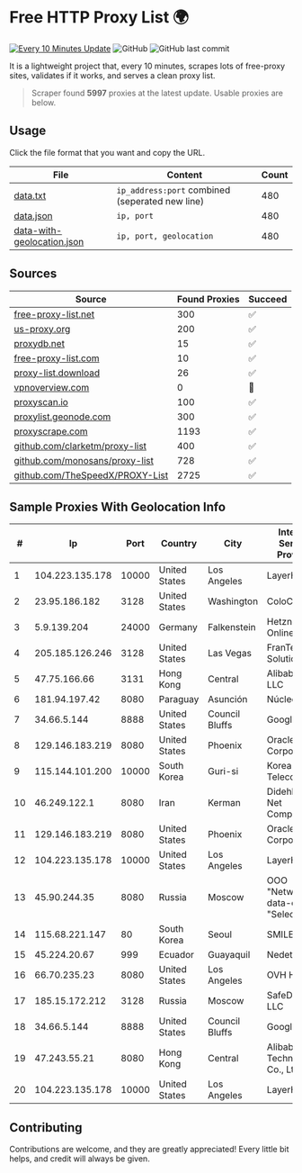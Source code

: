 
# Free HTTP Proxy List 🌍

[![Every 10 Minutes Update](https://github.com/mertguvencli/http-proxy-list/actions/workflows/main.yml/badge.svg?branch=main)](https://github.com/mertguvencli/http-proxy-list/actions/workflows/main.yml)
![GitHub](https://img.shields.io/github/license/mertguvencli/http-proxy-list)
![GitHub last commit](https://img.shields.io/github/last-commit/mertguvencli/http-proxy-list)

It is a lightweight project that, every 10 minutes, scrapes lots of free-proxy sites, validates if it works, and serves a clean proxy list.


> Scraper found **5997** proxies at the latest update. Usable proxies are below.

## Usage

Click the file format that you want and copy the URL.


|File|Content|Count|
|----|-------|-----|
|[data.txt](https://raw.githubusercontent.com/mertguvencli/http-proxy-list/main/proxy-list/data.txt)|`ip_address:port` combined (seperated new line)|480|
|[data.json](https://raw.githubusercontent.com/mertguvencli/http-proxy-list/main/proxy-list/data.json)|`ip, port`|480|
|[data-with-geolocation.json](https://raw.githubusercontent.com/mertguvencli/http-proxy-list/main/proxy-list/data-with-geolocation.json)|`ip, port, geolocation`|480|

## Sources

|Source|Found Proxies|Succeed|
|------|-------------|-------|
|[free-proxy-list.net](https://free-proxy-list.net)|300|✅|
|[us-proxy.org](https://www.us-proxy.org)|200|✅|
|[proxydb.net](http://proxydb.net)|15|✅|
|[free-proxy-list.com](https://free-proxy-list.com/?page=&port=&type%5B%5D=http&type%5B%5D=https&up_time=0&search=Search)|10|✅|
|[proxy-list.download](https://www.proxy-list.download/HTTP)|26|✅|
|[vpnoverview.com](https://vpnoverview.com/privacy/anonymous-browsing/free-proxy-servers)|0|🚫|
|[proxyscan.io](https://www.proxyscan.io)|100|✅|
|[proxylist.geonode.com](https://proxylist.geonode.com/api/proxy-list?limit=300&page=1&sort_by=lastChecked&sort_type=desc&protocols=http,https)|300|✅|
|[proxyscrape.com](https://api.proxyscrape.com/v2/?request=displayproxies&protocol=http&timeout=10000&country=all&ssl=all&anonymity=all)|1193|✅|
|[github.com/clarketm/proxy-list](https://raw.githubusercontent.com/clarketm/proxy-list/master/proxy-list-raw.txt)|400|✅|
|[github.com/monosans/proxy-list](https://raw.githubusercontent.com/monosans/proxy-list/main/proxies/http.txt)|728|✅|
|[github.com/TheSpeedX/PROXY-List](https://raw.githubusercontent.com/TheSpeedX/PROXY-List/master/http.txt)|2725|✅|


## Sample Proxies With Geolocation Info

|#|Ip|Port|Country|City|Internet Service Provider|
|-|--|----|-------|----|-------------------------|
|1|104.223.135.178|10000|United States|Los Angeles|LayerHost|
|2|23.95.186.182|3128|United States|Washington|ColoCrossing|
|3|5.9.139.204|24000|Germany|Falkenstein|Hetzner Online GmbH|
|4|205.185.126.246|3128|United States|Las Vegas|FranTech Solutions|
|5|47.75.166.66|3131|Hong Kong|Central|Alibaba.com LLC|
|6|181.94.197.42|8080|Paraguay|Asunción|Núcleo S.A.|
|7|34.66.5.144|8888|United States|Council Bluffs|Google LLC|
|8|129.146.183.219|8080|United States|Phoenix|Oracle Corporation|
|9|115.144.101.200|10000|South Korea|Guri-si|Korea Telecom|
|10|46.249.122.1|8080|Iran|Kerman|Didehban Net Company|
|11|129.146.183.219|8080|United States|Phoenix|Oracle Corporation|
|12|104.223.135.178|10000|United States|Los Angeles|LayerHost|
|13|45.90.244.35|8080|Russia|Moscow|OOO "Network of data-centers "Selectel"|
|14|115.68.221.147|80|South Korea|Seoul|SMILESERV|
|15|45.224.20.67|999|Ecuador|Guayaquil|Nedetel S.A.|
|16|66.70.235.23|8080|United States|Los Angeles|OVH Hosting|
|17|185.15.172.212|3128|Russia|Moscow|SafeData LLC|
|18|34.66.5.144|8888|United States|Council Bluffs|Google LLC|
|19|47.243.55.21|8080|Hong Kong|Central|Alibaba (US) Technology Co., Ltd.|
|20|104.223.135.178|10000|United States|Los Angeles|LayerHost|



## Contributing

Contributions are welcome, and they are greatly appreciated! Every
little bit helps, and credit will always be given.

